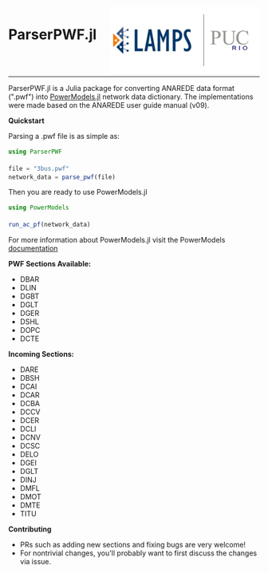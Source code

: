 <img src="docs/lampspucpptreduced.png" alt="MarineGEO circle logo" align="right" width=300>
<h1>ParserPWF.jl</h1>

<br>
<br>

---

ParserPWF.jl is a Julia package for converting ANAREDE data format (".pwf") into [PowerModels.jl](https://github.com/lanl-ansi/PowerModels.jl) network data dictionary. The implementations were made based on the ANAREDE user guide manual (v09).

**Quickstart**

Parsing a .pwf file is as simple as:

```julia
using ParserPWF

file = "3bus.pwf"
network_data = parse_pwf(file)
```

Then you are ready to use PowerModels.jl

```julia
using PowerModels

run_ac_pf(network_data)
```

For more information about PowerModels.jl visit the PowerModels [documentation](https://lanl-ansi.github.io/PowerModels.jl/stable/)

**PWF Sections Available:**

- DBAR
- DLIN
- DGBT
- DGLT
- DGER
- DSHL
- DOPC
- DCTE

**Incoming Sections:**

- DARE
- DBSH
- DCAI
- DCAR
- DCBA
- DCCV
- DCER
- DCLI
- DCNV
- DCSC
- DELO
- DGEI
- DGLT
- DINJ
- DMFL
- DMOT
- DMTE
- TITU

**Contributing**

- PRs such as adding new sections and fixing bugs are very welcome!
- For nontrivial changes, you'll probably want to first discuss the changes via issue.

